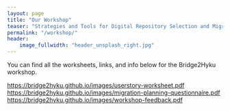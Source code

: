 ```yaml
---
layout: page
title: "Our Workshop"
teaser: "Strategies and Tools for Digital Repository Selection and Migration"
permalink: "/workshop/"
header:
    image_fullwidth: "header_unsplash_right.jpg"
---
```

You can find all the worksheets, links, and info below for the Bridge2Hyku workshop.


https://bridge2hyku.github.io/images/userstory-worksheet.pdf
https://bridge2hyku.github.io/images/migration-planning-questionnaire.pdf
https://bridge2hyku.github.io/images/workshop-feedback.pdf
